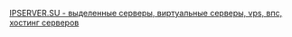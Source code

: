 [IPSERVER.SU - выделенные серверы, виртуальные серверы, vps, впс, хостинг серверов](https://www.ipserver.su/ru/apanel/tickets/index/show/ticket/281334)